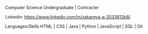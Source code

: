 Computer Science Undergraduate | Contracter

Linkedin: https://www.linkedin.com/in/zakareya-a-2033612b8/

Languages/Skills
HTML | CSS | Java | Python | JavaScript | SQL | Git 

